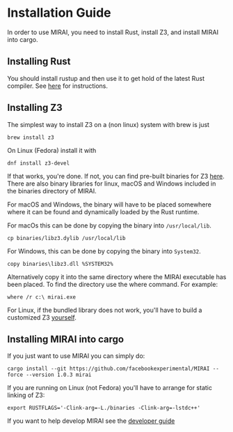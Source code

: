 # Installation Guide

In order to use MIRAI, you need to install Rust, install Z3, and install MIRAI into cargo.

## Installing Rust

You should install rustup and then use it to get hold of the latest Rust compiler.
See [here](https://doc.rust-lang.org/book/ch01-01-installation.html) for instructions.

## Installing Z3

The simplest way to install Z3 on a (non linux) system with brew is just
```
brew install z3
```

On Linux (Fedora) install it with
```
dnf install z3-devel
```

If that works, you're done. If not, you can find pre-built binaries for Z3 
[here](https://github.com/Z3Prover/z3/releases). There are also binary libraries
for linux, macOS and Windows included in the binaries directory of MIRAI.

For macOS and Windows, the binary will have to be placed somewhere where it can be 
found and dynamically loaded by the Rust runtime. 

For macOs this can be done by copying the binary into `/usr/local/lib`.

```
cp binaries/libz3.dylib /usr/local/lib
```

For Windows, this can be done by copying the binary into `System32`.

```
copy binaries\libz3.dll %SYSTEM32%
```

Alternatively copy it into the same directory where the MIRAI executable has been placed. To find the directory use the
where command. For example:

```
where /r c:\ mirai.exe 
```

For Linux, if the bundled library does not work, you'll have to build a
customized Z3 [yourself](https://github.com/facebookexperimental/MIRAI/blob/master/documentation/Z3AndLinux.md).


## Installing MIRAI into cargo

If you just want to use MIRAI you can simply do:
```
cargo install --git https://github.com/facebookexperimental/MIRAI --force --version 1.0.3 mirai
```

If you are running on Linux (not Fedora) you'll have to arrange for static linking of Z3:
```
export RUSTFLAGS='-Clink-arg=-L./binaries -Clink-arg=-lstdc++'
```

If you want to help develop MIRAI see the [developer guide](https://github.com/facebookexperimental/MIRAI/blob/master/documentation/DeveloperGuide.md)

